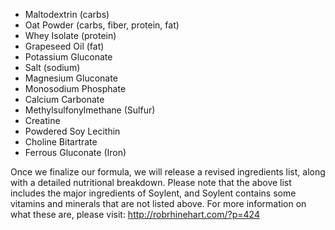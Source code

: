 - Maltodextrin (carbs)
- Oat Powder (carbs, fiber, protein, fat)
- Whey Isolate (protein)
- Grapeseed Oil (fat)
- Potassium Gluconate
- Salt (sodium)
- Magnesium Gluconate
- Monosodium Phosphate
- Calcium Carbonate
- Methylsulfonylmethane (Sulfur)
- Creatine
- Powdered Soy Lecithin
- Choline Bitartrate
- Ferrous Gluconate (Iron)


Once we finalize our formula, we will release a revised ingredients list, along with a detailed nutritional breakdown.  Please note that the above list includes the major ingredients of Soylent, and Soylent contains some vitamins and minerals that are not listed above.  For more information on what these are, please visit: http://robrhinehart.com/?p=424
